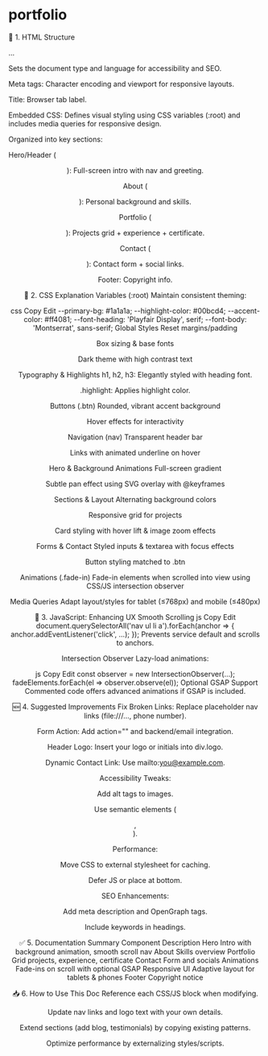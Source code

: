 # portfolio


📄 1. HTML Structure
<!DOCTYPE html> ... <html lang="en">
Sets the document type and language for accessibility and SEO.

<head>
Meta tags: Character encoding and viewport for responsive layouts.

Title: Browser tab label.

Embedded CSS: Defines visual styling using CSS variables (:root) and includes media queries for responsive design.

<body>
Organized into key sections:

Hero/Header (<header class="hero">): Full-screen intro with nav and greeting.

About (<section id="about">): Personal background and skills.

Portfolio (<section id="portfolio">): Projects grid + experience + certificate.

Contact (<section id="contact">): Contact form + social links.

Footer: Copyright info.

🎨 2. CSS Explanation
Variables (:root)
Maintain consistent theming:

css
Copy
Edit
--primary-bg: #1a1a1a;
--highlight-color: #00bcd4;
--accent-color: #ff4081;
--font-heading: 'Playfair Display', serif;
--font-body: 'Montserrat', sans-serif;
Global Styles
Reset margins/padding

Box sizing & base fonts

Dark theme with high contrast text

Typography & Highlights
h1, h2, h3: Elegantly styled with heading font.

.highlight: Applies highlight color.

Buttons (.btn)
Rounded, vibrant accent background

Hover effects for interactivity

Navigation (nav)
Transparent header bar

Links with animated underline on hover

Hero & Background Animations
Full-screen gradient

Subtle pan effect using SVG overlay with @keyframes

Sections & Layout
Alternating background colors

Responsive grid for projects

Card styling with hover lift & image zoom effects

Forms & Contact
Styled inputs & textarea with focus effects

Button styling matched to .btn

Animations (.fade-in)
Fade-in elements when scrolled into view using CSS/JS intersection observer

Media Queries
Adapt layout/styles for tablet (≤768px) and mobile (≤480px)

🧩 3. JavaScript: Enhancing UX
Smooth Scrolling
js
Copy
Edit
document.querySelectorAll('nav ul li a').forEach(anchor => {
  anchor.addEventListener('click', ...);
});
Prevents service default and scrolls to anchors.

Intersection Observer
Lazy-load animations:

js
Copy
Edit
const observer = new IntersectionObserver(...);
fadeElements.forEach(el => observer.observe(el));
Optional GSAP Support
Commented code offers advanced animations if GSAP is included.

🆕 4. Suggested Improvements
Fix Broken Links: Replace placeholder nav links (file:///…, phone number).

Form Action: Add action="" and backend/email integration.

Header Logo: Insert your logo or initials into div.logo.

Dynamic Contact Link: Use mailto:you@example.com.

Accessibility Tweaks:

Add alt tags to images.

Use semantic elements (<nav>, <main>).

Performance:

Move CSS to external stylesheet for caching.

Defer JS or place at bottom.

SEO Enhancements:

Add meta description and OpenGraph tags.

Include keywords in headings.

✅ 5. Documentation Summary
Component	Description
Hero	Intro with background animation, smooth scroll nav
About	Skills overview
Portfolio	Grid projects, experience, certificate
Contact	Form and socials
Animations	Fade-ins on scroll with optional GSAP
Responsive UI	Adaptive layout for tablets & phones
Footer	Copyright notice

📥 6. How to Use This Doc
Reference each CSS/JS block when modifying.

Update nav links and logo text with your own details.

Extend sections (add blog, testimonials) by copying existing patterns.

Optimize performance by externalizing styles/scripts.
